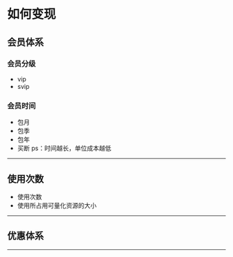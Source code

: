 # 如何变现

## 会员体系
### 会员分级
- vip
- svip
### 会员时间
- 包月
- 包季
- 包年
- 买断
ps：时间越长，单位成本越低
****

## 使用次数
- 使用次数
- 使用所占用可量化资源的大小
****


## 优惠体系
****